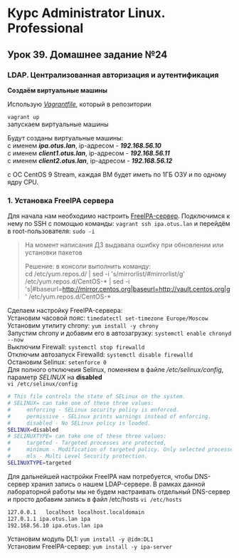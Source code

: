 # Курс Administrator Linux. Professional

## Урок 39. Домашнее задание №24

### LDAP. Централизованная авторизация и аутентификация 
  
**Создаём виртуальные машины**  
  
Использую _[Vagrantfile](Vagrantfile)_, который в репозитории  
  
```vagrant up```  
запускаем виртуальные машины  
  
Будут созданы виртуальные машины:  
с именем **_ipa.otus.lan_**, ip-адресом - **_192.168.56.10_**  
с именем **_client1.otus.lan_**, ip-адресом - **_192.168.56.11_**  
с именем **_client2.otus.lan_**, ip-адресом - **_192.168.56.12_**  

с ОС CentOS 9 Stream, каждая ВМ будет иметь по 1ГБ ОЗУ и по одному ядру CPU.  

### 1. Установка FreeIPA сервера

Для начала нам необходимо настроить [FreeIPA-сервер](https://www.freeipa.org/page/About). Подключимся к нему по SSH с помощью команды: ```vagrant ssh ipa.otus.lan``` и перейдём в root-пользователя: ```sudo -i```  

>На момент написания ДЗ выдавала ошибку при обновлении или установки пакетов
>
>Решение:
>в консоли выполнить команду:  
>cd /etc/yum.repos.d/ | sed -i 's/mirrorlist/#mirrorlist/g' /etc/yum.repos.d/CentOS-* | sed -i 's|#baseurl=http://mirror.centos.org|baseurl=http://vault.centos.org|g' /etc/yum.repos.d/CentOS-*
  
  
Сделаем настройку FreeIPA-сервера:  
Установим часовой пояс: ```timedatectl set-timezone Europe/Moscow```  
Установим утилиту chrony: ```yum install -y chrony```  
Запустим chrony и добавим его в автозагрузку: ```systemctl enable chronyd --now```  
Выключим Firewall: ```systemctl stop firewalld```  
Отключим автозапуск Firewalld: ```systemctl disable firewalld```  
Остановим Selinux: ```setenforce 0```  
Для полного отключеия Selinux, поменяем в файле _/etc/selinux/config_, параметр _SELINUX_ на **disabled**  
```vi /etc/selinux/config```  
```bash
# This file controls the state of SELinux on the system.
# SELINUX= can take one of these three values:
#     enforcing - SELinux security policy is enforced.
#     permissive - SELinux prints warnings instead of enforcing.
#     disabled - No SELinux policy is loaded.
SELINUX=disabled
# SELINUXTYPE= can take one of these three values:
#     targeted - Targeted processes are protected,
#     minimum - Modification of targeted policy. Only selected processes are protected. 
#     mls - Multi Level Security protection.
SELINUXTYPE=targeted
```

Для дальнейшей настройки FreeIPA нам потребуется, чтобы DNS-сервер хранил запись о нашем LDAP-сервере. В рамках данной лабораторной работы мы не будем настраивать отдельный DNS-сервер и просто добавим запись в файл /etc/hosts
```vi /etc/hosts```
```bash
127.0.0.1   localhost localhost.localdomain 
127.0.1.1 ipa.otus.lan ipa
192.168.56.10 ipa.otus.lan ipa
```

Установим модуль DL1: ```yum install -y @idm:DL1```  
Установим FreeIPA-сервер: ```yum install -y ipa-server```  



